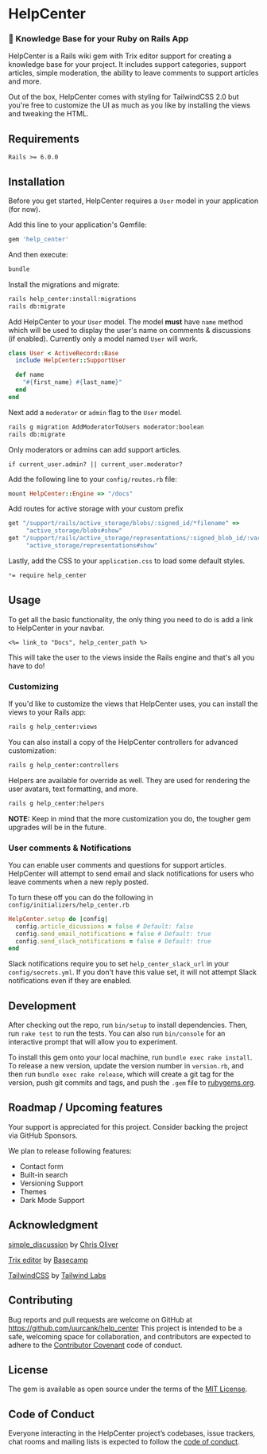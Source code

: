 # HelpCenter

### 📖 Knowledge Base for your Ruby on Rails App 

HelpCenter is a Rails wiki gem with Trix editor support for creating a knowledge base for your project. It includes support categories, support articles, simple moderation, the ability to leave comments to support articles and more.

Out of the box, HelpCenter comes with styling for TailwindCSS 2.0 but you're free to customize the UI as much as you like by installing the views and tweaking the HTML.

## Requirements

```
Rails >= 6.0.0

```

## Installation

Before you get started, HelpCenter requires a `User` model in your application (for now).

Add this line to your application's Gemfile:

```ruby
gem 'help_center'
```

And then execute:

```bash
bundle
```

Install the migrations and migrate:

```bash
rails help_center:install:migrations
rails db:migrate
```

Add HelpCenter to your `User` model. The model **must** have `name` method which will be used to display the user's name on comments & discussions (if enabled). Currently only a model named `User` will work.

```ruby
class User < ActiveRecord::Base
  include HelpCenter::SupportUser

  def name
    "#{first_name} #{last_name}"
  end
end
```

Next add a `moderator` or `admin` flag to the `User` model.

```bash
rails g migration AddModeratorToUsers moderator:boolean
rails db:migrate
```
Only moderators or admins can add support articles.

```
if current_user.admin? || current_user.moderator?
```

Add the following line to your `config/routes.rb` file:

```ruby
mount HelpCenter::Engine => "/docs"
```

Add routes for active storage with your custom prefix

```ruby
get "/support/rails/active_storage/blobs/:signed_id/*filename" =>
     "active_storage/blobs#show"
get "/support/rails/active_storage/representations/:signed_blob_id/:variation_key/*filename" =>
     "active_storage/representations#show"
```

Lastly, add the CSS to your `application.css` to load some default styles.

```scss
*= require help_center
```

## Usage

To get all the basic functionality, the only thing you need to do is add a link to HelpCenter in your navbar.

```erb
<%= link_to "Docs", help_center_path %>
```

This will take the user to the views inside the Rails engine and that's all you have to do!

### Customizing

If you'd like to customize the views that HelpCenter uses, you can install the views to your Rails app:

```bash
rails g help_center:views
```

You can also install a copy of the HelpCenter controllers for advanced customization:

```bash
rails g help_center:controllers
```

Helpers are available for override as well. They are used for rendering the user avatars, text formatting, and more.

```bash
rails g help_center:helpers
```

**NOTE:** Keep in mind that the more customization you do, the tougher gem upgrades will be in the future.

### User comments & Notifications

You can enable user comments and questions for support articles. HelpCenter will attempt to send email and slack notifications for users who leave comments when a new reply posted.

To turn these off you can do the following in `config/initializers/help_center.rb`

```ruby
HelpCenter.setup do |config|
  config.article_dicussions = false # Default: false
  config.send_email_notifications = false # Default: true
  config.send_slack_notifications = false # Default: true
end
```

Slack notifications require you to set `help_center_slack_url` in your `config/secrets.yml`. If you don't have this value set, it will not attempt Slack notifications even if they are enabled.


## Development

After checking out the repo, run `bin/setup` to install dependencies. Then, run `rake test` to run the tests. You can also run `bin/console` for an interactive prompt that will allow you to experiment.

To install this gem onto your local machine, run `bundle exec rake install`. To release a new version, update the version number in `version.rb`, and then run `bundle exec rake release`, which will create a git tag for the version, push git commits and tags, and push the `.gem` file to [rubygems.org](https://rubygems.org).

## Roadmap / Upcoming features
Your support is appreciated for this project. Consider backing the project via GitHub Sponsors.

We plan to release following features:

- Contact form
- Built-in search
- Versioning Support
- Themes
- Dark Mode Support

## Acknowledgment

[simple_discussion](https://github.com/excid3/simple_discussion) by [Chris Oliver](https://github.com/excid3)

[Trix editor](https://github.com/basecamp/trix) by [Basecamp](https://github.com/basecamp)

[TailwindCSS](https://github.com/basecamp/trix) by [Tailwind Labs](https://github.com/tailwindlabs/tailwindcss)

## Contributing

Bug reports and pull requests are welcome on GitHub at https://github.com/uurcank/help_center This project is intended to be a safe, welcoming space for collaboration, and contributors are expected to adhere to the [Contributor Covenant](http://contributor-covenant.org) code of conduct.

## License

The gem is available as open source under the terms of the [MIT License](http://opensource.org/licenses/MIT).

## Code of Conduct

Everyone interacting in the HelpCenter project’s codebases, issue trackers, chat rooms and mailing lists is expected to follow the [code of conduct](https://github.com/pasilobus/help_center/blob/master/CODE_OF_CONDUCT.md).
